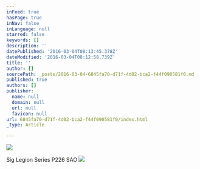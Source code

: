 ```yaml
---
inFeed: true
hasPage: true
inNav: false
inLanguage: null
starred: false
keywords: []
description: ''
datePublished: '2016-03-04T08:13:45.378Z'
dateModified: '2016-03-04T08:12:58.739Z'
title: ''
author: []
sourcePath: _posts/2016-03-04-6845fa70-d71f-4d02-bca2-f44f090581f0.md
published: true
authors: []
publisher:
  name: null
  domain: null
  url: null
  favicon: null
url: 6845fa70-d71f-4d02-bca2-f44f090581f0/index.html
_type: Article

---
```

![](https://the-grid-user-content.s3-us-west-2.amazonaws.com/e2537ac8-c1bc-481a-a0a0-9b5dbc70b5fa.jpg)

Sig Legion Series P226 SAO ![](https://the-grid-user-content.s3-us-west-2.amazonaws.com/785f8176-5bd4-4c6d-ae0a-3eb1979cce15.jpg)
